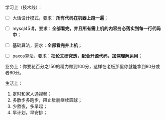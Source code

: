 学习上（技术线）：

- [ ] 大话设计模式，要求：**所有代码在机器上跑一遍**；

- [ ] mysql45讲，要求：**全部看完，并且所有需上机的内容务必落实到每一行代码中**；

- [ ] 基础算法，要求：**全部看完并上机**；

- [ ] paxos算法，要求：**把论文研究透，配合开源代码，加深理解运用**；

  

业务上：你要花百分之150的精力做到100分，这样在老板那里你就能拿到80分或者60分。



生活上：

1. 定时和家人通视频；
2. 多散步多跑步，阻止肚腩继续圆球；
3. 少熬夜，多早起；
4. 早计划，早安排；